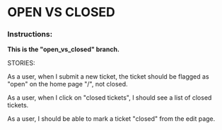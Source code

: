 # OPEN VS CLOSED

### Instructions:

**This is the "open_vs_closed" branch.**

STORIES:

As a user, when I submit a new ticket, the ticket should be flagged as "open" on the home page "/", not closed.

As a user, when I click on "closed tickets", I should see a list of closed tickets.

As a user, I should be able to mark a ticket "closed" from the edit page. 


